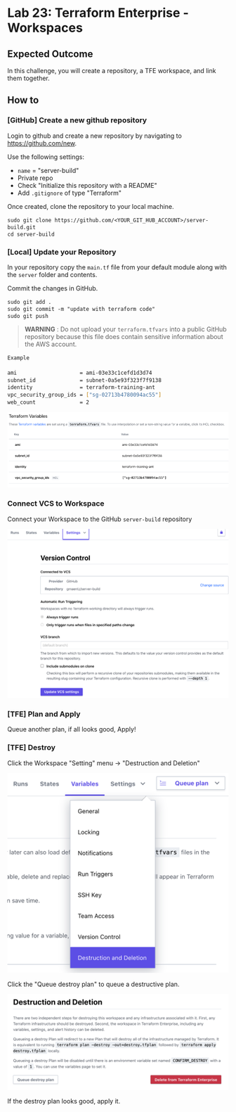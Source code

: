 # Lab 23: Terraform Enterprise - Workspaces

## Expected Outcome

In this challenge, you will create a repository, a TFE workspace, and link them together.

## How to

### [GitHub] Create a new github repository

Login to github and create a new repository by navigating to <https://github.com/new>.

Use the following settings:
- `name` = "server-build"
- Private repo
- Check "Initialize this repository with a README"
- Add `.gitignore` of type "Terraform"

Once created, clone the repository to your local machine.

```
sudo git clone https://github.com/<YOUR_GIT_HUB_ACCOUNT>/server-build.git
cd server-build
```

### [Local] Update your Repository

In your repository copy the `main.tf` file from your default module along with the `server` folder and contents.

Commit the changes in GitHub.

```
sudo git add .
sudo git commit -m "update with terraform code"
sudo git push
```

> **WARNING** :
Do not upload your `terraform.tfvars` into a public GitHub repository because this file does contain sensitive information about the AWS account.

```sh
Example

ami                    = ami-03e33c1cefd1d3d74
subnet_id              = subnet-0a5e93f323f7f9138
identity               = terraform-training-ant
vpc_security_group_ids = ["sg-02713b4780094ac55"]
web_count              = 2
```

![](img/tfe-wrkspace-vars.png)

### Connect VCS to Workspace
Connect your Workspace to the GitHub `server-build` repository

![](img/tfe-vcs-workspace.png)

### [TFE] Plan and Apply

Queue another plan, if all looks good, Apply!

### [TFE] Destroy

Click the Workspace "Setting" menu -> "Destruction and Deletion"

![](img/tfe-destroy-menu.png)

Click the "Queue destroy plan" to queue a destructive plan.

![](img/tfe-destroy-queue.png)

If the destroy plan looks good, apply it.
